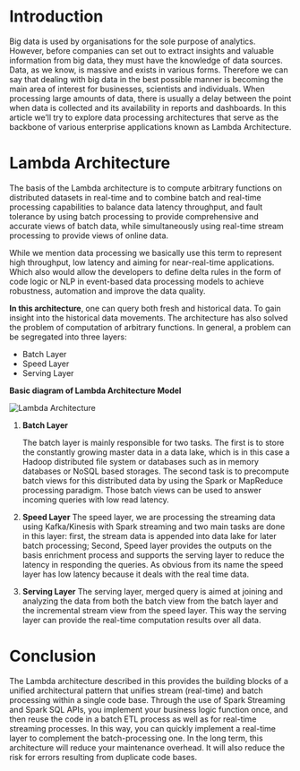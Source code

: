 # Introduction

Big data is used by organisations for the sole purpose of analytics. However, before companies can set out to extract insights and valuable information from big data, they must have the knowledge of data sources. Data, as we know, is massive and exists in various forms. Therefore we can say that dealing with big data in the best possible manner is becoming the main area of interest for businesses, scientists and individuals. When processing large amounts of data, there is usually a delay between the point when data is collected and its availability in reports and dashboards. In this article we’ll try to explore data processing architectures that serve as the backbone of various enterprise applications known as Lambda Architecture.

# Lambda Architecture

The basis of the Lambda architecture is to compute arbitrary functions on distributed datasets in real-time and to combine batch and real-time processing capabilities to balance data latency throughput, and fault tolerance by using batch processing to provide comprehensive and accurate views of batch data, while simultaneously using real-time stream processing to provide views of online data.


While we mention data processing we basically use this term to represent high throughput, low latency and aiming for near-real-time applications. Which also would allow the developers to define delta rules in the form of code logic or NLP in event-based data processing models to achieve robustness, automation and improve the data quality.

**In this architecture**, one can query both fresh and historical data. To gain insight into the historical data movements. The architecture has also solved the problem of computation of arbitrary functions. In general, a problem can be segregated into three layers:

 - Batch Layer 
 - Speed Layer
 - Serving Layer

 **Basic diagram of Lambda Architecture Model**
 
![Lambda Architecture](https://github.com/gurditsingh/blog/blob/gh-pages/_screenshots/lambda.png?raw=true) 
 

 1. **Batch Layer**
 
	 The batch layer is mainly responsible for two tasks. The first is to store the constantly growing master data in a data lake, which is in this case a Hadoop distributed file system or databases such as in memory databases or NoSQL based storages. The second task is to precompute batch views for this distributed data by using the Spark or MapReduce processing paradigm. Those batch views can be used to answer incoming queries with low read latency.

 2. **Speed Layer**
The speed layer, we are processing the streaming data using Kafka/Kinesis with Spark streaming and two main tasks are done in this layer: first, the stream data is appended into data lake for later batch processing; Second, Speed layer provides the outputs on the basis enrichment process and supports the serving layer to reduce the latency in responding the queries. As obvious from its name the speed layer has low latency because it deals with the real time data.

 3. **Serving Layer**
The serving layer, merged query is aimed at joining and analyzing the data from both the batch view from the batch layer and the incremental stream view from the speed layer. This way the serving layer can provide the real-time computation results over all data.

# Conclusion
The Lambda architecture described in this provides the building blocks of a unified architectural pattern that unifies stream (real-time) and batch processing within a single code base. Through the use of Spark Streaming and Spark SQL APIs, you implement your business logic function once, and then reuse the code in a batch ETL process as well as for real-time streaming processes. In this way, you can quickly implement a real-time layer to complement the batch-processing one. In the long term, this architecture will reduce your maintenance overhead. It will also reduce the risk for errors resulting from duplicate code bases.
<!--stackedit_data:
eyJoaXN0b3J5IjpbODE5MTU1MTgwLC0xNjg1OTQ0NTEyLDg0MT
cxODYyMiw2MTQ2MDE1ODgsMTY5NTQ3NTkzMSwtMTY2MjY0OTg3
OCw0NTg4OTQyNzYsLTE4MTYwNTc2OTcsLTUzMjAyMzQzOCwtMz
A5MTIzMDU2LDQ0MzA0NDU2NSwtMjUyNTk3MDE2XX0=
-->